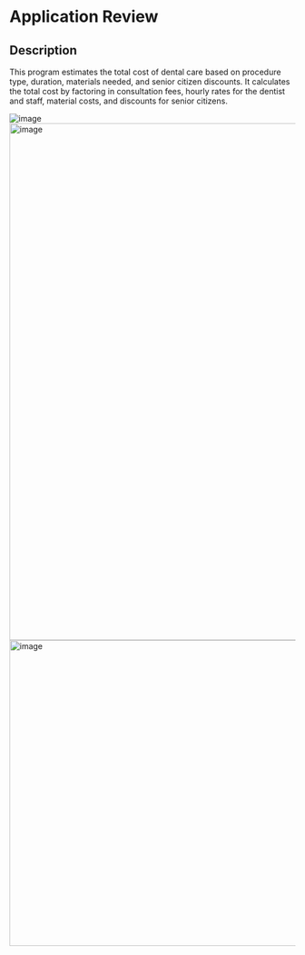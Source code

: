 <h1>Application Review</h1>

<h2>Description</h2>
<p>This program estimates the total cost of dental care based on procedure type, duration, materials needed, and senior citizen discounts. It calculates the total cost by factoring in consultation fees, hourly rates for the dentist and staff, material costs, and discounts for senior citizens.</p>

![image](https://github.com/user-attachments/assets/4578b21b-c990-4290-aa8e-35ec4255bb5e)
<img width="911" alt="image" src="https://github.com/user-attachments/assets/1bab479a-d975-418d-a2a4-9a2b47159cbf" />
<img width="539" alt="image" src="https://github.com/user-attachments/assets/e0bb9793-5018-4fde-b82a-8f5279c2b890" />

